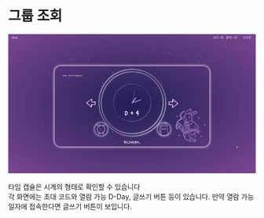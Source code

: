 # 그룹 조회

![그룹 조회](../gif/%EA%B7%B8%EB%A3%B9%20%EC%A1%B0%ED%9A%8C.gif)

타임 캡슐은 시계의 형태로 확인할 수 있습니다</br>각 화면에는 초대 코드와 열람 가능 D-Day, 글쓰기 버튼 등이 있습니다. 만약 열람 가능 일자에 접속한다면 글쓰기 버튼이 보입니다.